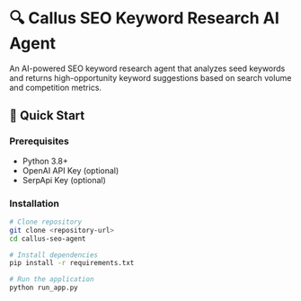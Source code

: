 # 🔍 Callus SEO Keyword Research AI Agent

An AI-powered SEO keyword research agent that analyzes seed keywords and returns high-opportunity keyword suggestions based on search volume and competition metrics.

## 🚀 Quick Start

### Prerequisites
- Python 3.8+
- OpenAI API Key (optional)
- SerpApi Key (optional)

### Installation
```bash
# Clone repository
git clone <repository-url>
cd callus-seo-agent

# Install dependencies
pip install -r requirements.txt

# Run the application
python run_app.py                                                                                          